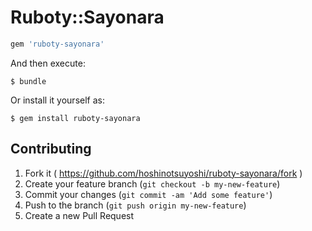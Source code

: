 # Ruboty::Sayonara

```ruby
gem 'ruboty-sayonara'
```

And then execute:

    $ bundle

Or install it yourself as:

    $ gem install ruboty-sayonara

## Contributing

1. Fork it ( https://github.com/hoshinotsuyoshi/ruboty-sayonara/fork )
2. Create your feature branch (`git checkout -b my-new-feature`)
3. Commit your changes (`git commit -am 'Add some feature'`)
4. Push to the branch (`git push origin my-new-feature`)
5. Create a new Pull Request
